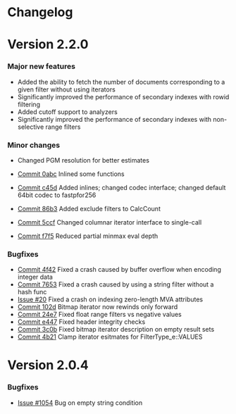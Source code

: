# Changelog

# Version 2.2.0

### Major new features
* Added the ability to fetch the number of documents corresponding to a given filter without using iterators
* Significantly improved the performance of secondary indexes with rowid filtering
* Added cutoff support to analyzers
* Significantly improved the performance of secondary indexes with non-selective range filters

### Minor changes
* Сhanged PGM resolution for better estimates

* [Commit 0abc](https://github.com/manticoresoftware/columnar/commit/0abc7246) Inlined some functions
* [Commit c45d](https://github.com/manticoresoftware/columnar/commit/c45ddf7b) Added inlines; changed codec interface; changed default 64bit codec to fastpfor256
* [Commit 86b3](https://github.com/manticoresoftware/columnar/commit/86b3af30) Added exclude filters to CalcCount
* [Commit 5ccf](https://github.com/manticoresoftware/columnar/commit/5ccffa0c) Changed columnar iterator interface to single-call
* [Commit f7f5](https://github.com/manticoresoftware/columnar/commit/f7f54d93) Reduced partial minmax eval depth

### Bugfixes
* [Commit 4f42](https://github.com/manticoresoftware/columnar/commit/1310c8af37398c42cfc010c24f07d146793b4f42) Fixed a crash caused by buffer overflow when encoding integer data
* [Commit 7653](https://github.com/manticoresoftware/columnar/commit/76530db2f74072ea7787cb7d41124b1117ed014f) Fixed a crash caused by using a string filter without a hash func
* [Issue #20](https://github.com/manticoresoftware/columnar/issues/20) Fixed a crash on indexing zero-length MVA attributes
* [Commit 102d](https://github.com/manticoresoftware/columnar/commit/102d67c3) Bitmap iterator now rewinds only forward
* [Commit 24e7](https://github.com/manticoresoftware/columnar/commit/24e76dd9) Fixed float range filters vs negative values
* [Commit e447](https://github.com/manticoresoftware/columnar/commit/e447ec88) Fixed header integrity checks
* [Commit 3c0b](https://github.com/manticoresoftware/columnar/commit/3c0b089c) Fixed bitmap iterator description on empty result sets
* [Commit 4b21](https://github.com/manticoresoftware/columnar/commit/4b21f461) Clamp iterator esitmates for FilterType_e::VALUES

# Version 2.0.4

### Bugfixes

* [Issue #1054](https://github.com/manticoresoftware/manticoresearch/issues/1054) Bug on empty string condition
